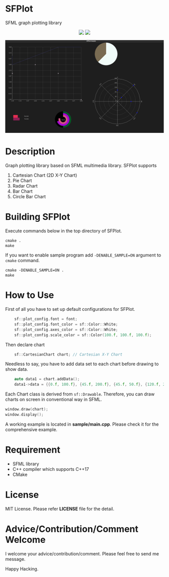 SFPlot
=================================
SFML graph plotting library

<p align="center">
<img src="https://img.shields.io/badge/Language-C++-blue?style=for-the-badge&logo=c%2B%2Bl" />
<img src="https://img.shields.io/badge/SFML-Required-red?style=for-the-badge&logo=sfml" />
</p>

![Sample.png](doc/Sample.png)

# Description
Graph plotting library based on SFML multimedia library.
SFPlot supports
1. Cartesian Chart (2D X-Y Chart)
2. Pie Chart
3. Radar Chart
4. Bar Chart
5. Circle Bar Chart

# Building SFPlot
Execute commands below in the top directory of SFPlot.

```
cmake .
make
```

If you want to enable sample program add `-DENABLE_SAMPLE=ON` argument to `cmake` command.

```
cmake -DENABLE_SAMPLE=ON .
make
```

# How to Use
First of all you have to set up default configurations for SFPlot.

```c++
    sf::plot_config.font = font;
    sf::plot_config.font_color = sf::Color::White;
    sf::plot_config.axes_color = sf::Color::White;
    sf::plot_config.scale_color = sf::Color(100.f, 100.f, 100.f);
```

Then declare chart

```c++
    sf::CartesianChart chart; // Cartesian X-Y Chart
```

Needless to say, you have to add data set to each chart before drawing to show data.

```c++
    auto data1 = chart.addData();
    data1->data = {{0.f, 100.f}, {45.f, 200.f}, {45.f, 50.f}, {120.f, 200.f}, {90.f, 120.f}};
```

Each Chart class is derived from `sf::Drawable`.
Therefore, you can draw charts on screen in conventional way in SFML.

```c++
window.draw(chart);
window.display();
```

A working example is located in **sample/main.cpp**.
Please check it for the comprehensive example.

# Requirement
* SFML library
* C++ compiler which supports C++17
* CMake

# License
MIT License. Please refer **LICENSE** file for the detail.

# Advice/Contribution/Comment Welcome
I welcome your advice/contribution/comment.
Please feel free to send me message.

Happy Hacking.
